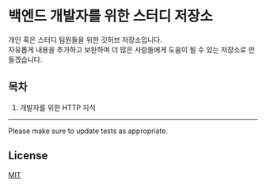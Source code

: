 # 백엔드 개발자를 위한 스터디 저장소

개인 혹은 스터디 팀원들을 위한 깃허브 저장소입니다. \
자유롭게 내용을 추가하고 보완하며 더 많은 사람들에게 도움이 될 수 있는 저장소로 만들겠습니다.


## 목차

1. 개발자를 위한 HTTP 지식

---

Please make sure to update tests as appropriate.

## License

[MIT](https://choosealicense.com/licenses/mit/)

